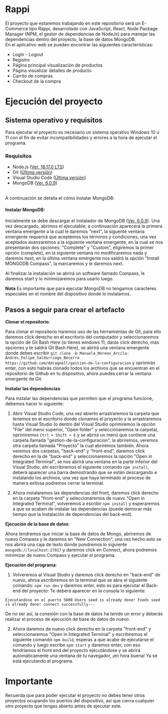 # Rappi

El proyecto que estaremos trabajando en este repositorio será un E-Commerce tipo Rappi, desarrollado con JavaScript, React, Node Package Manager (NPM, el gestor de dependencias de NodeJs) para manejar las dependencias dentro del proyecto, la base de datos MongoDB. <br>En el aplicativo web se pueden encontrar las siguientes características:
* Login - Logout
* Registro
* Página principal visualización de productos
* Página visualizar detalles de producto
* Carrito de compras
* Checkout de la compra

# Ejecución del proyecto

## Sistema operativo y requisitos

Para ejecutar el proyecto es necesario un sistema operativo Windows 10 u 11 con el fin de evitar incompatibilidades y errores a la hora de ejecutar el programa.

### Requisitos

* Node.js ([Ver. 18.17.0 LTS](https://nodejs.org/dist/v18.17.1/node-v18.17.1-x64.msi))
* Git ([Última versión](https://git-scm.com/downloads))
* Visual Studio Code ([Última versión](https://code.visualstudio.com/download))
* MongoDB ([Ver. 6.0.9](https://fastdl.mongodb.org/windows/mongodb-windows-x86_64-6.0.9-signed.msi))

<br>
A continuación se detalla el cómo instalar MongoDB:

#### Instalar MongoDB:

Inicialmente se debe descargar el instalador de MongoDB ([Ver. 6.0.9](https://fastdl.mongodb.org/windows/mongodb-windows-x86_64-6.0.9-signed.msi)). Una vez descargado, abrimos el ejecutable; a continuación aparecerá la primera ventana emergente a la cual le daremos "next", la siguente ventana emergente requerirá que aceptemos los términos y condiciones, una vez aceptados avanzaremos a la siguiente ventana emergente, en la cual se nos presentarán dos opciones: "Complete" y "Custom", eligiremos la primer opción (complete), en la siguiente ventana no modificaremos nada y daremos next, en la última ventana emergente nos saldrá la opción "Install MONGODB Compass", la marcaremos y le daremos next.

Al finalizar la instalación se abrirá un software llamado Compass, le daremos start y lo minimizaremos para usarlo luego.

**Nota** Es importante que para ejecutar MongoDB no tengamos caracteres especiales en el nombre del dispositivo donde lo instalamos.



## Pasos a seguir para crear el artefacto

**Clonar el repositorio**: 

Para clonar el repositorio haremos uso de las herramientas de Git, para ello daremos click derecho en el escritorio del computador y seleccionaremos la opción de Git Bash Here (si tienes windows 11, darás click derecho, más opciones y te saldrá Git Bash Here), se abrirá una ventana emergente donde debes escribir `git clone -b Manuela_Moreno_Arcila-Andres_Felipe_Saldarriaga_Becerra https://github.com/ddragnell/gestion-de-la-configuracion` y oprimirás enter, con esto habrás clonado todos los archivos que se encuentran en el repositorio de Github en tu dispositivo, ahora puedes cerrar la ventana emergente de Git.

**Instalar las dependencias**:

Para instalar las dependencias que permiten que el programa funcione, debemos hacer lo siguiente:

1. Abrir Visual Studio Code, una vez abierto arrastraremos la carpeta que tenemos en el escritorio donde clonamos el proyecto y la arrastraremos hasta Visual Studio (o dentro del Visual Studio oprimiremos la opción "File" del menú superior, "Open folder" y seleccionaremos la carpeta), oprimiremos `Ctrl + Shift + E` y se abrirá un menú que contiene una carpeta llamada "gestion-de-la-configuracion", la abriremos, veremos otra carpeta llamada "Proyecto" la cual abriremos también. Ahora veremos dos carpetas, "back-end" y "front-end", daremos click derecho en la de "back-end" y seleccionaremos la opción "Open in Integrated Terminal", se nos abrirá una ventana en la parte inferior del Visual Studio, ahí escribiremos el siguiente comando `npm install`, deberá aparecer una barra demostrando que se están descargando e instalando los archivos, una vez que haya terminado el proceso de manera exitosa podremos cerrar la terminal.

2. Ahora instalaremos las dependencias del front, daremos click derecho en la carpeta "front-end" y seleccionaremos de nuevo "Open in Integrated Terminal", volveremos a escribir `npm install` y esperaremos a que se acaben de instalar las dependencias (puede demorar más tiempo que la instalación de dependencias del back-end).

**Ejecución de la base de datos**:

Ahora tendremos que iniciar la base de datos de Mongo, abriremos de nuevo Compass y le daremos en "New Connection", una vez hecho esto se nos abrirá una caja de texto donde pondremos lo siguiente `mongodb://localhost:27017` y daremos click en Connect, ahora podremos minimizar de nuevo Compass y ejecutar el programa.

**Ejecución del programa**:

1. Volveremos al Visual Studio y daremos click derecho en "back-end" de nuevo, ahroa escribiremos en la terminal que se abra el siguiente comando: `npm run dev` y daremos enter, esto es para ejecutar el Back-end del proyecto: Te deberá aparecer en la consola lo siguiente:

`Ejecutandose en el puerto 5000
Users seed is already done!
Foods seed is already done!
connect successfully---`

De no ser así, la conexión con la base de datos ha tenido un error y deberás realizar el proceso de ejecución de base de datos de nuevo.


2. Ahora daremos de nuevo click derecho en la carpeta "front-end" y seleccionaremos "Open in Integrated Terminal" y escribiremos el siguiente comando `npm build`, esperas a que acabe de ejecutarse el comando y luego escribe `npm start` y daremos enter, con eso tendríamos el front end del proyecto ejécutándose y se abrirá automáticamente una ventana de tu navegador, ¡en hora buena! Ya se está ejecutando el programa.


# Importante

Recuerda que para poder ejecutar el proyecto no debes tener otros proyectos ocupando los puertos del dispositivo, así que cierra cualquier otro proyecto que tengas abierto antes de ejecutar este.
